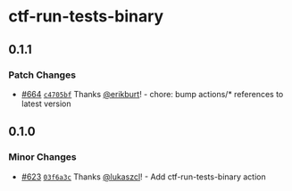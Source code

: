 # ctf-run-tests-binary

## 0.1.1

### Patch Changes

- [#664](https://github.com/smartcontractkit/.github/pull/664)
  [`c4705bf`](https://github.com/smartcontractkit/.github/commit/c4705bfdbf6c8e57c080d82a3c4f013aa96a2dfb)
  Thanks [@erikburt](https://github.com/erikburt)! - chore: bump actions/\*
  references to latest version

## 0.1.0

### Minor Changes

- [#623](https://github.com/smartcontractkit/.github/pull/623)
  [`03f6a3c`](https://github.com/smartcontractkit/.github/commit/03f6a3c1e0fb068359104f3f2d2f4bccb43f3325)
  Thanks [@lukaszcl](https://github.com/lukaszcl)! - Add ctf-run-tests-binary
  action
